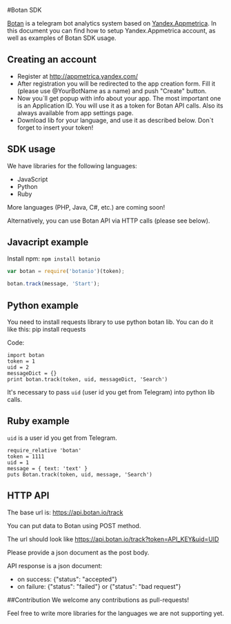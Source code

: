 #Botan SDK

[Botan](http://botan.io) is a telegram bot analytics system based on [Yandex.Appmetrica](http://appmetrica.yandex.com/).
In this document you can find how to setup Yandex.Appmetrica account, as well as examples of Botan SDK usage.


## Creating an account
 * Register at http://appmetrica.yandex.com/
 * After registration you will be redirected to the app creation form. Fill it (please use @YourBotName as a name) and push "Create" button.
 * Now you`ll get popup with info about your app. The most important one is an Application ID. You will use it as a token for Botan API calls. Also its always available from app settings page.
 * Download lib for your language, and use it as described below. Don`t forget to insert your token!

## SDK usage
We have libraries for the following languages:
 * JavaScript
 * Python
 * Ruby

More languages (PHP, Java, C#, etc.) are coming soon!

Alternatively, you can use Botan API via HTTP calls (please see below).


## Javacript example
Install npm: `npm install botanio`
```js
var botan = require('botanio')(token);

botan.track(message, 'Start');
```

## Python example
You need to install requests library to use python botan lib.
You can do it like this:
	pip install requests

Code:

	import botan
	token = 1
	uid = 2    
	messageDict = {}
	print botan.track(token, uid, messageDict, 'Search')

It's necessary to pass `uid` (user id you get from Telegram) into python lib calls.

## Ruby example
`uid` is a user id you get from Telegram.

	require_relative 'botan'
	token = 1111
	uid = 1
	message = { text: 'text' }
	puts Botan.track(token, uid, message, 'Search')


## HTTP API
The base url is: https://api.botan.io/track

You can put data to Botan using POST method.

The url should look like https://api.botan.io/track?token=API_KEY&uid=UID

Please provide a json document as the post body.

API response is a json document:

* on success: {"status": "accepted"}
* on failure: {"status": "failed"} or {"status": "bad request"}
 
##Contribution
We welcome any contributions as pull-requests!

Feel free to write more libraries for the languages we are not supporting yet.
